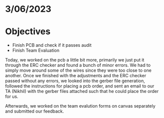 # 3/06/2023
# Objectives
- Finish PCB and check if it passes audit
- Finish Team Evaluation

Today, we worked on the pcb a little bit more, primarily we just put it through the ERC checker and found a bunch of minor errors. We had to simply move around some of the wires since they were too close to one another. Once we finished with the adjustments and the ERC checker passed without any errors, we looked into the gerber file generation, followed the instructions for placing a pcb order, and sent an email to our TA (Nikhil) with the gerber files attached such that he could place the order for us.

Afterwards, we worked on the team evalution forms on canvas separately and submitted our feedback.